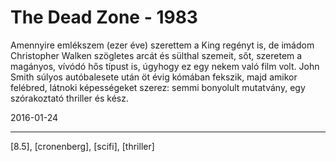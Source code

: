 # The Dead Zone - 1983

Amennyire emlékszem (ezer éve) szerettem a King regényt is, de imádom Christopher Walken szögletes arcát és sülthal szemeit, sőt, szeretem a magányos, vívódó hős típust is, úgyhogy ez egy nekem való film volt. John Smith súlyos autóbalesete után öt évig kómában fekszik, majd amikor felébred, látnoki képességeket szerez: semmi bonyolult mutatvány, egy szórakoztató thriller és kész.

2016-01-24 

----

[8.5], [cronenberg], [scifi], [thriller]